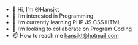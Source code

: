 - 👋 Hi, I’m @Hansjkt
- 👀 I’m interested in Programming
- 🌱 I’m currently learning PHP JS CSS HTML
- 💞️ I’m looking to collaborate on Program Coding
- 📫 How to reach me hansjkt@hotmail.com

<!---
Hansjkt/Hansjkt is a ✨ special ✨ repository because its `README.md` (this file) appears on your GitHub profile.
You can click the Preview link to take a look at your changes.
--->
